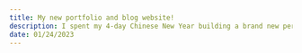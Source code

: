 ```yaml
---
title: My new portfolio and blog website!
description: I spent my 4-day Chinese New Year building a brand new personal website from zero.
date: 01/24/2023
---
```

